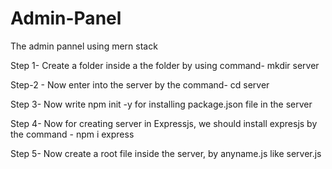 # Admin-Panel
The admin pannel using mern stack

Step 1- Create a folder inside a the folder by using command- mkdir server

Step-2 - Now enter into the server by the command- cd server

Step 3- Now write npm init -y for installing package.json file in the server

Step 4- Now for creating server in Expressjs, we should install expresjs by the command - npm i express

Step 5- Now create a root file inside the server, by anyname.js like server.js
